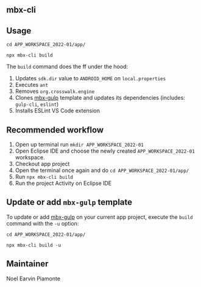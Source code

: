 ## mbx-cli

## Usage

```
cd APP_WORKSPACE_2022-01/app/
```

```
npx mbx-cli build
```

The `build` command does the ff under the hood:

1. Updates `sdk.dir` value to `ANDROID_HOME` on `local.properties`
1. Executes `ant`
1. Removes `org.crosswalk.engine`
1. Clones [mbx-gulp](https://github.com/earvinpiamonte/mbx-gulp) template and updates its dependencies (includes: `gulp-cli`, `eslint`)
1. Installs ESLint VS Code extension

## Recommended workflow

1. Open up terminal run `mkdir APP_WORKSPACE_2022-01`
1. Open Eclipse IDE and choose the newly created `APP_WORKSPACE_2022-01` workspace.
1. Checkout app project
1. Open the terminal once again and do `cd APP_WORKSPACE_2022-01/app/`
1. Run `npx mbx-cli build`
1. Run the project Activity on Eclipse IDE

## Update or add `mbx-gulp` template

To update or add [mbx-gulp](https://github.com/earvinpiamonte/mbx-gulp) on your current app project, execute the `build` command with the `-u` option:

```
cd APP_WORKSPACE_2022-01/app/
```

```
npx mbx-cli build -u
```

## Maintainer

Noel Earvin Piamonte
